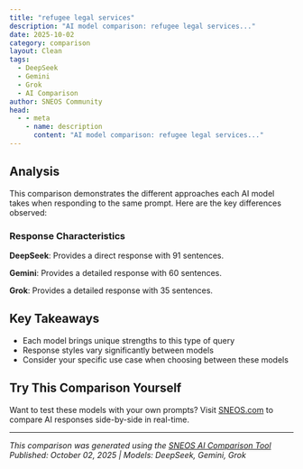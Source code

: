 ```yaml
---
title: "refugee legal services"
description: "AI model comparison: refugee legal services..."
date: 2025-10-02
category: comparison
layout: Clean
tags:
  - DeepSeek
  - Gemini
  - Grok
  - AI Comparison
author: SNEOS Community
head:
  - - meta
    - name: description
      content: "AI model comparison: refugee legal services..."
---
```


<ChatComparison
  title="refugee legal services"
  prompt="refugee legal services"
  :responses='{"DeepSeek": "Of course. \u0022Refugee legal services\u0022 refers to the specialized legal assistance provided to individuals who are seeking recognition as refugees, as well as other forcibly displaced people like asylum seekers and stateless persons.\n\nThese services are critical because navigating the complex legal processes of a foreign country is incredibly difficult, especially for someone who may not speak the language and has often experienced trauma.\n\nHere is a comprehensive overview of refugee legal services, including what they are, why they are essential, the types of services offered, and how to find them.\n\n---\n\n### 1. What Are Refugee Legal Services?\n\nRefugee legal services are provided by lawyers, accredited representatives, and paralegals who specialize in **asylum and refugee law**. Their goal is to help refugees and asylum seekers secure legal protection and rights in a country of refuge.\n\n**Key Clients:**\n* **Asylum Seekers:** Individuals who have applied for protection but whose claim has not yet been decided.\n* **Refugees:** Individuals who have been formally recognized as refugees under the 1951 Refugee Convention or similar national laws.\n* **Stateless Persons:** Individuals not considered citizens by any country.\n* **Survivors of Torture and Trauma:** A particularly vulnerable subgroup who often need specialized support.\n\n---\n\n### 2. Why Are These Services So Important?\n\n* **Complexity of Law:** Asylum law is highly technical. A small mistake or omission in an application or interview can lead to a rejection, even for a legitimate claim.\n* **Power Imbalance:** Asylum seekers are often up against a government\u0027s legal system. Legal representation helps level the playing field.\n* **Credibility is Key:** A lawyer helps an applicant present their story in a clear, consistent, and credible manner, which is the cornerstone of a successful asylum claim.\n* **Dramatically Increases Success Rates:** Statistics consistently show that having legal representation **significantly increases** the likelihood of being granted asylum. For example, in the U.S., one study found the grant rate for represented cases was multiple times higher than for unrepresented cases.\n* **Access to Rights:** Lawyers help refugees understand and access their rights regarding work, housing, education, and family reunification.\n\n---\n\n### 3. Core Services Provided\n\nRefugee legal service providers typically offer a range of assistance, often on a sliding scale or for free (pro bono).\n\n#### **A. Direct Legal Representation**\nThis is the most intensive service.\n* **Asylum Applications:** Preparing the initial application (e.g., Form I-589 in the U.S.), gathering evidence (affidavits, country condition reports, medical/psychological evaluations), and preparing the client for their interview with an asylum officer or hearing before an immigration judge.\n* **Appeals:** Representing clients if their case is denied at the initial stage.\n* **Defensive Representation:** Representing clients in **removal (deportation) proceedings** in immigration court.\n\n#### **B. Legal Advice and Consultations (\u0022Brief Services\u0022)**\n* Providing specific legal advice on a particular issue.\n* Helping clients understand their options.\n* Reviewing application forms before submission.\n\n#### **C. Community Legal Education**\n* Conducting \u0022Know Your Rights\u0022 workshops for refugee communities.\n* Educating groups about the asylum process, eligibility criteria, and how to avoid fraud (notarios).\n\n#### **D. Assistance with Other Forms of Relief**\nNot everyone qualifies for asylum, but they may be eligible for other protections.\n* **Withholding of Removal:** A harder-to-get but still life-saving protection.\n* **Convention Against Torture (CAT) Protection:** For those who fear torture if returned to their home country.\n* **T-Visas \u0026 U-Visas:** For victims of human trafficking and certain crimes, respectively.\n* **Special Immigrant Juvenile Status (SIJS):** For abandoned, abused, or neglected immigrant children.\n\n#### **E. Post-Asylum Services**\n* **Family Reunification:** Assisting with petitions to bring spouses and children to the host country.\n* **Naturalization:** Helping refugees become citizens after they meet the residency requirements.\n* **Adjustment of Status:** Converting from asylum status to lawful permanent resident (green card holder).\n\n---\n\n### 4. Who Provides These Services?\n\nRefugee legal services are offered by a diverse ecosystem of organizations:\n\n1. **Non-Profit Organizations (NGOs):** The backbone of this field.\n * **Examples:** HIAS, International Rescue Committee (IRC), Catholic Legal Immigration Network (CLINIC), Asylum Access, and countless local legal aid societies.\n\n2. **Law School Clinics:** Many law schools run clinics where law students, supervised by licensed professors, provide free legal services to refugees.\n\n3. **Pro Bono Programs:** Bar associations and large law firms often have programs where private practice lawyers take on refugee cases for free.\n\n4. **UNHCR and its Partners:** The UN Refugee Agency works with implementing partners worldwide to provide legal aid in countries of first asylum.\n\n5. **Government-Funded Programs:** Some countries, like the UK, have legal aid schemes for asylum seekers, though these are often underfunded and limited in scope.\n\n6. **Private Immigration Lawyers:** For those who can afford it, private lawyers offer these services.\n\n---\n\n### 5. How to Find Refugee Legal Services\n\nIf you or someone you know needs help:\n\n* **Start with the UNHCR Help Website:** [**help.unhcr.org**](https://help.unhcr.org) has country-specific information and directories of legal service providers.\n* **Use the Immigration Advocates Network (U.S.):** Their [**National Immigration Legal Services Directory**](https://www.immigrationadvocates.org/nonprofit/legaldirectory/) is a searchable database.\n* **Contact a Local Refugee Resettlement Agency:** Organizations like the IRC, HIAS, or Church World Service often have in-house legal services or can provide referrals.\n* **Search for \u0022Immigration Legal Aid\u0022 or \u0022Asylum Help\u0022** in your specific city or region.\n* **Reach out to a Local Law School:** Check if they have an immigration law clinic.\n\n**Important:** Always verify that the person providing legal advice is authorized to do so. In the U.S., this should be a licensed attorney or an \u0022accredited representative\u0022 recognized by the Department of Justice.\n\n---\n\n### Key Challenges in the Field\n\n* **Overwhelming Demand:** There are far more people in need of legal help than there are available lawyers.\n* **Underfunding:** NGOs and legal aid groups are perennially short of resources.\n* **Changing Laws:** Immigration and asylum laws are frequently changing, creating uncertainty and requiring constant adaptation.\n* **Backlogs and Delays:** Court and application backlogs can mean people wait years for a decision, living in a state of limbo.\n* **Trauma \u0026 Communication:** Working with traumatized clients and across language barriers requires specialized skills and trained interpreters.\n\nIn summary, refugee legal services are a vital lifeline, ensuring that the fundamental human right to seek asylum from persecution is not just a principle on paper but a reality for those in desperate need of safety.", "Gemini": "Okay, let\u0027s break down refugee legal services. This is a crucial area, providing essential support to people seeking safety and a new life. Here\u0027s a comprehensive overview:\n\n**What are Refugee Legal Services?**\n\nRefugee legal services encompass a range of legal assistance provided to individuals who are seeking protection from persecution or harm in a country other than their own. These services aim to help refugees navigate complex immigration laws and procedures, understand their rights, and build a secure future.\n\n**Who Needs These Services?**\n\n* **Asylum Seekers:** Individuals who have fled their home country and are seeking protection (asylum) in another country.\n* **Refugees:** Individuals who have been granted refugee status by a host country or the UNHCR (United Nations High Commissioner for Refugees).\n* **Immigrants with Refugee Backgrounds:** People who were once refugees and have now obtained legal permanent residency or citizenship in a new country.\n* **Other Vulnerable Immigrants:** Including those with Temporary Protected Status (TPS), Special Immigrant Juvenile Status (SIJS), or facing deportation.\n\n**Types of Legal Services Provided:**\n\n* **Legal Consultations:** Providing initial advice and assessment of a person\u0027s case.\n* **Asylum Applications:** Assisting with the preparation and filing of asylum applications, including gathering evidence, drafting legal arguments, and representing clients before immigration authorities.\n* **Representation in Immigration Court:** Providing legal representation in deportation or removal proceedings. This includes preparing legal briefs, presenting evidence, and cross-examining witnesses.\n* **Appeals:** Filing appeals to higher courts if an asylum application is denied.\n* **Family Reunification:** Assisting refugees and asylees in bringing their family members to join them in their new country.\n* **Adjustment of Status:** Helping refugees and asylees adjust their status to become legal permanent residents (green card holders).\n* **Citizenship Applications:** Assisting eligible refugees and asylees in applying for citizenship.\n* **Legal Research and Advocacy:** Conducting legal research on relevant immigration laws and policies, and advocating for policy changes that protect the rights of refugees.\n* **\u0022Know Your Rights\u0022 Presentations:** Educating refugee communities about their legal rights and responsibilities.\n* **Assistance with Accessing Social Services:** Connecting refugees with resources such as housing, healthcare, education, and employment assistance.\n* **Protection from Deportation:** Defending refugees and asylum seekers against deportation or removal from the country.\n\n**Key Organizations Providing Refugee Legal Services:**\n\nMany different types of organizations offer these services, including:\n\n* **Non-profit Organizations:** These are often the primary providers of free or low-cost legal services to refugees. Examples include:\n * **International Rescue Committee (IRC):** Offers a range of services, including legal assistance.\n * **HIAS (Hebrew Immigrant Aid Society):** Focuses on providing legal and humanitarian assistance to refugees and asylum seekers.\n * **Immigrant Justice Corps:** Places recent law graduates with non-profit organizations to provide legal services to immigrants.\n * **Catholic Legal Immigration Network, Inc. (CLINIC):** Supports a network of Catholic legal immigration programs.\n * **National Immigrant Justice Center (NIJC):** Provides legal services to immigrants, refugees, and asylum seekers.\n * **American Immigration Council:** Offers resources and advocacy related to immigration law.\n * **Local Community-Based Organizations:** Many local organizations also provide refugee legal services within specific communities.\n* **Law School Clinics:** Many law schools have immigration law clinics where students, supervised by experienced attorneys, provide free legal services to refugees and immigrants.\n* **Pro Bono Programs:** Many bar associations and law firms offer pro bono (free) legal services to refugees and asylum seekers.\n* **Government Agencies:** While not directly providing legal representation, some government agencies (like the UNHCR) provide information and resources to refugees.\n\n**Challenges in Providing Refugee Legal Services:**\n\n* **Limited Funding:** Funding for refugee legal services is often limited, making it difficult to meet the growing demand.\n* **Complex Laws and Procedures:** Immigration laws are constantly changing and can be very complex, requiring specialized legal expertise.\n* **Language Barriers:** Many refugees have limited English proficiency, making it difficult to communicate and understand legal processes.\n* **Trauma:** Many refugees have experienced trauma in their home countries or during their journey to safety, which can affect their ability to participate in legal proceedings.\n* **Geographic Limitations:** Access to legal services may be limited in certain geographic areas, particularly in rural or underserved communities.\n* **Backlogs in the Immigration System:** Overburdened immigration courts and agencies can lead to long delays in processing cases, creating uncertainty and hardship for refugees.\n\n**How to Find Refugee Legal Services:**\n\n* **Online Directories:** Many organizations maintain online directories of legal service providers. A good starting point is ImmigrationLawHelp.org.\n* **Referral Services:** Some organizations offer referral services to connect refugees with appropriate legal assistance.\n* **Community Organizations:** Local community organizations that serve refugee populations often have information about legal resources in the area.\n* **Legal Aid Societies:** Legal aid societies provide free or low-cost legal services to low-income individuals, including refugees.\n* **Bar Associations:** Contact your local or state bar association for referrals to attorneys who handle immigration cases.\n\n**Why are Refugee Legal Services Important?**\n\n* **Protecting Fundamental Rights:** Ensures that refugees have access to fair legal processes and are protected from deportation to countries where they may face persecution or harm.\n* **Promoting Integration:** Helps refugees navigate the legal system, obtain legal status, and integrate into their new communities.\n* **Strengthening Communities:** By providing legal assistance, these services contribute to the well-being and stability of refugee communities.\n* **Upholding Humanitarian Values:** Reflects a commitment to providing protection and support to vulnerable populations in need.\n* **Ensuring Due Process:** Guarantees that refugees have the opportunity to present their case before an impartial decision-maker.\n\n**How You Can Help:**\n\n* **Donate to Organizations:** Support organizations that provide refugee legal services.\n* **Volunteer:** Volunteer your time to assist with administrative tasks, translation, or other support services.\n* **Pro Bono Legal Work:** If you are an attorney, consider taking on pro bono cases to represent refugees.\n* **Advocate:** Advocate for policies that protect the rights of refugees and support access to legal services.\n* **Raise Awareness:** Educate others about the importance of refugee legal services and the challenges faced by refugees.\n\nIn conclusion, refugee legal services are a vital component of protecting the rights and well-being of refugees. By providing access to legal representation and assistance, these services help refugees navigate complex legal systems, build secure futures, and integrate into their new communities.\n", "Grok": "Refugee legal services are specialized legal assistance programs designed to help refugees and asylum seekers navigate the complex legal processes related to their status, rights, and integration into a new country. These services are often provided by nonprofit organizations, law firms, government agencies, or international bodies, and they aim to protect the rights of refugees as defined under international law, such as the 1951 Refugee Convention and its 1967 Protocol.\n\n### Key Areas of Refugee Legal Services\n1. **Asylum Applications**: Assisting individuals in preparing and filing asylum claims to prove they face persecution in their home country due to factors like race, religion, nationality, political opinion, or membership in a particular social group.\n2. **Status Determination**: Helping refugees obtain legal recognition of their status through refugee status determination (RSD) processes, often conducted by national governments or the United Nations High Commissioner for Refugees (UNHCR).\n3. **Appeals and Hearings**: Representing refugees in court or during administrative hearings if their initial applications for asylum or refugee status are denied.\n4. **Family Reunification**: Supporting refugees in reuniting with family members by navigating visa or immigration processes.\n5. **Detention Advocacy**: Providing legal aid to refugees who are detained, ensuring their rights are protected and advocating for their release or fair treatment.\n6. **Protection from Deportation**: Assisting refugees in avoiding deportation or refoulement (being forced to return to a country where they face danger), which is prohibited under international law.\n7. **Access to Rights and Services**: Helping refugees understand and access their rights in the host country, such as education, healthcare, housing, and employment.\n\n### Who Provides Refugee Legal Services?\n- **Non-Governmental Organizations (NGOs)**: Organizations like the International Rescue Committee (IRC), Refugee Legal Aid Network, or local refugee councils often provide free or low-cost legal assistance.\n- **Government Programs**: Some countries offer legal aid through public defender systems or government-funded programs for refugees and asylum seekers.\n- **Pro Bono Legal Services**: Many private law firms and individual lawyers offer free legal representation to refugees as part of their pro bono work.\n- **International Organizations**: The UNHCR and other UN agencies often collaborate with local partners to provide legal support in refugee camps or urban settings.\n\n### Challenges in Accessing Refugee Legal Services\n- **Language Barriers**: Refugees often face difficulties communicating their needs or understanding legal processes due to language differences.\n- **Lack of Resources**: Many refugees cannot afford private legal representation, and free services may be underfunded or overwhelmed.\n- **Complex Legal Systems**: Immigration and asylum laws vary by country and can be difficult to navigate without expert help.\n- **Backlogs and Delays**: Many countries have significant backlogs in processing asylum claims, leading to long waiting periods for legal resolutions.\n\n### How to Find Refugee Legal Services\n1. **Contact UNHCR**: If you are a refugee or asylum seeker, the UNHCR office in your country of residence can connect you to legal aid providers or offer direct assistance.\n2. **Local NGOs**: Research organizations in your area that specialize in refugee or immigrant support. Examples include Catholic Charities, Lutheran Immigration and Refugee Service, or local refugee action groups.\n3. **Legal Aid Hotlines**: Some countries have hotlines or referral services for free legal assistance.\n4. **Online Resources**: Websites like Asylum Access, Refugee Legal Support, or the Right to Remain toolkit (in the UK) provide guides and directories for legal help.\n\nIf you are seeking specific information or resources for refugee legal services in a particular country or region, let me know, and I can help narrow down the options or provide more tailored advice!"}' 
  published-date="03:29"
/>

## Analysis

This comparison demonstrates the different approaches each AI model takes when responding to the same prompt. Here are the key differences observed:

### Response Characteristics

**DeepSeek**: Provides a direct response with 91 sentences. 

**Gemini**: Provides a detailed response with 60 sentences. 

**Grok**: Provides a detailed response with 35 sentences. 

## Key Takeaways

- Each model brings unique strengths to this type of query
- Response styles vary significantly between models
- Consider your specific use case when choosing between these models

## Try This Comparison Yourself

Want to test these models with your own prompts? Visit [SNEOS.com](https://sneos.com) to compare AI responses side-by-side in real-time.

---

*This comparison was generated using the [SNEOS AI Comparison Tool](https://sneos.com)*
*Published: October 02, 2025 | Models: DeepSeek, Gemini, Grok*

